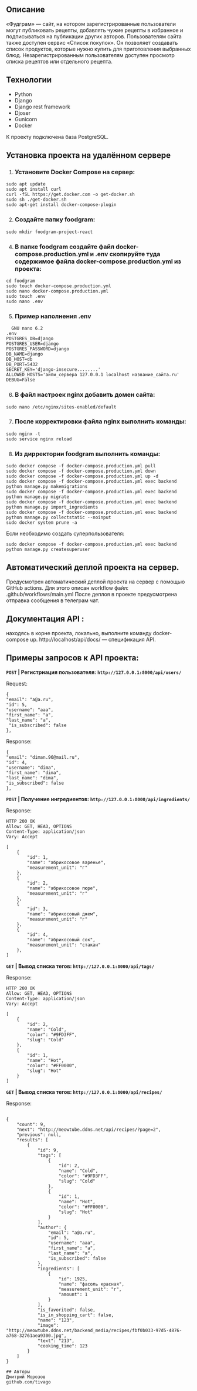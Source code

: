 ## Описание
«Фудграм» — сайт, на котором зарегистрированные пользователи могут публиковать рецепты, добавлять чужие рецепты в избранное и 
подписываться на публикации других авторов. Пользователям сайта также доступен сервис «Список покупок». Он позволяет создавать 
список продуктов, которые нужно купить для приготовления выбранных блюд. Незарегистрированным пользователям доступен просмотр
списка рецептов или отдельного рецепта.


## Технологии
- Python
- Django
- Django rest framework
- Djoser 
- Gunicorn
- Docker

К проекту подключена база PostgreSQL.


## Установка проекта на удалённом сервере

1. ### Установите Docker Compose на сервер:
```
sudo apt update
sudo apt install curl
curl -fSL https://get.docker.com -o get-docker.sh
sudo sh ./get-docker.sh
sudo apt-get install docker-compose-plugin
```

2. ### Создайте папку foodgram:
```
sudo mkdir foodgram-project-react
```

4. ### В папке foodgram создайте файл docker-compose.production.yml и .env скопируйте туда содержимое файла docker-compose.production.yml из проекта:
```
cd foodgram
sudo touch docker-compose.production.yml 
sudo nano docker-compose.production.yml
sudo touch .env
sudo nano .env
```
5. ### Пример наполнения .env
```
  GNU nano 6.2                                                                                                                                            .env
POSTGRES_DB=django
POSTGRES_USER=django
POSTGRES_PASSWORD=django
DB_NAME=django
DB_HOST=db
DB_PORT=5432
SECRET_KEY='django-insecure........'
ALLOWED_HOSTS='айпи_сервера 127.0.0.1 localhost название_сайта.ru'
DEBUG=False
```

6. ### В файл настроек nginx добавить домен сайта:
```
sudo nano /etc/nginx/sites-enabled/default
```

7. ### После корректировки файла nginx выполнить команды:
```
sudo nginx -t
sudo service nginx reload
```

8. ### Из дирректории foodgram выполнить команды:
```
sudo docker compose -f docker-compose.production.yml pull
sudo docker compose -f docker-compose.production.yml down
sudo docker compose -f docker-compose.production.yml up -d
sudo docker compose -f docker-compose.production.yml exec backend python manage.py makemigrations
sudo docker compose -f docker-compose.production.yml exec backend python manage.py migrate
sudo docker compose -f docker-compose.production.yml exec backend python manage.py import_ingredients
sudo docker compose -f docker-compose.production.yml exec backend python manage.py collectstatic --noinput
sudo docker system prune -a
```

Если необходимо создать суперпользователя:
```
sudo docker compose -f docker-compose.production.yml exec backend python manage.py createsuperuser
```

## Автоматический деплой проекта на сервер.

Предусмотрен автоматический деплой проекта на сервер с помощью GitHub actions. Для этого описан workflow файл:
.github/workflows/main.yml
После деплоя в проекте предусмотрена отправка сообщения в телеграм чат.

## Документация API :
находясь в корне проекта, локально, выполните команду docker-compose up.
http://localhost/api/docs/ — спецификация API. 

## Примеры запросов к API проекта:
**`POST` | Регистриация пользователя: `http://127.0.0.1:8000/api/users/`**

Request:
```
{
"email": "a@a.ru",
"id": 5,
"username": "aaa",
"first_name": "a",
"last_name": "a",
 "is_subscribed": false
},
```
Response:
```
{
"email": "diman.96@mail.ru",
"id": 4,
"username": "dima",
"first_name": "dima",
"last_name": "dima",
"is_subscribed": false
},
```

**`POST` | Получение ингредиентов: `http://127.0.0.1:8000/api/ingredients/`**

Response:
```
HTTP 200 OK
Allow: GET, HEAD, OPTIONS
Content-Type: application/json
Vary: Accept

[
    {
        "id": 1,
        "name": "абрикосовое варенье",
        "measurement_unit": "г"
    },
    {
        "id": 2,
        "name": "абрикосовое пюре",
        "measurement_unit": "г"
    },
    {
        "id": 3,
        "name": "абрикосовый джем",
        "measurement_unit": "г"
    },
    {
        "id": 4,
        "name": "абрикосовый сок",
        "measurement_unit": "стакан"
    },
]
```

**`GET` | Вывод списка тегов: `http://127.0.0.1:8000/api/tags/`**

Response:
```
HTTP 200 OK
Allow: GET, HEAD, OPTIONS
Content-Type: application/json
Vary: Accept

[
    {
        "id": 2,
        "name": "Cold",
        "color": "#9FD3FF",
        "slug": "Cold"
    },
    {
        "id": 1,
        "name": "Hot",
        "color": "#FF0000",
        "slug": "Hot"
    }
]
```

**`GET` | Вывод списка тегов: `http://127.0.0.1:8000/api/recipes/`**

Response:
```

{
    "count": 9,
    "next": "http://meowtube.ddns.net/api/recipes/?page=2",
    "previous": null,
    "results": [
        {
            "id": 9,
            "tags": [
                {
                    "id": 2,
                    "name": "Cold",
                    "color": "#9FD3FF",
                    "slug": "Cold"
                },
                {
                    "id": 1,
                    "name": "Hot",
                    "color": "#FF0000",
                    "slug": "Hot"
                }
            ],
            "author": {
                "email": "a@a.ru",
                "id": 5,
                "username": "aaa",
                "first_name": "a",
                "last_name": "a",
                "is_subscribed": false
            },
            "ingredients": [
                {
                    "id": 1925,
                    "name": "фасоль красная",
                    "measurement_unit": "г",
                    "amount": 1
                }
            ],
            "is_favorited": false,
            "is_in_shopping_cart": false,
            "name": "123",
            "image": "http://meowtube.ddns.net/backend_media/recipes/fbf0b033-97d5-4876-a768-32761aea9300.jpg",
            "text": "213",
            "cooking_time": 123
        }
    ]
}

## Авторы
Дмитрий Морозов
github.com/tivago